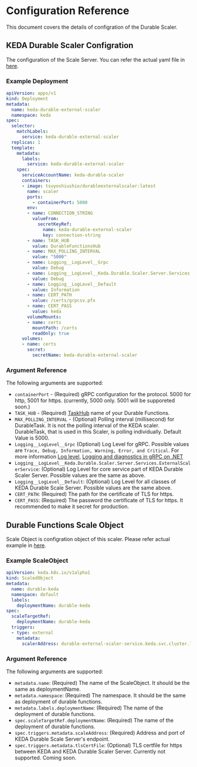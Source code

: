 # Configuration Reference

This document covers the details of configration of the Durable Scaler.

## KEDA Durable Scaler Configration

The configuration of the Scale Server. You can refer the actual yaml file in [here](../../deploy/deployment.yml).

### Example Deployment 

```yaml
apiVersion: apps/v1
kind: Deployment
metadata:
  name: keda-durable-external-scaler
  namespace: keda
spec:
  selector:
    matchLabels:
      service: keda-durable-external-scaler
  replicas: 1
  template:
    metadata:
      labels:
        service: keda-durable-external-scaler
    spec:
      serviceAccountName: keda-durable-scaler
      containers:
      - image: tsuyoshiushio/durableexternalscaler:latest
        name: scaler
        ports:
          - containerPort: 5000
        env:
        - name: CONNECTION_STRING
          valueFrom:
            secretKeyRef:
              name: keda-durable-external-scaler
              key: connection-string 
        - name: TASK_HUB
          value: DurableFunctionsHub
        - name: MAX_POLLING_INTERVAL
          value: "5000"
        - name: Logging__LogLevel__Grpc
          value: Debug
        - name: Logging__LogLevel__Keda.Durable.Scaler.Server.Services.ExternalScalerService
          value: Debug
        - name: Logging__LogLevel__Default
          value: Information
        - name: CERT_PATH
          value: /certs/grpcsv.pfx
        - name: CERT_PASS
          value: keda
        volumeMounts:
        - name: certs
          mountPath: /certs
          readOnly: true
      volumes:
      - name: certs
        secret:
          secretName: keda-durable-external-scaler
```
### Argument Reference
The following arguments are supported:
* `containerPort` - (Required) gRPC configuration for the protocol. 5000 for http, 5001 for https. (currently, 5000 only. 5001 will be supporeted soon.)
* `TASK_HUB` - (Required) [TaskHub](https://docs.microsoft.com/en-us/azure/azure-functions/durable/durable-functions-task-hubs) name of your Durable Functions. 
* `MAX_POLLING_INTERVAL` - (Optional) Polling interval (millisecond) for DurableTask. It is not the polling interval of the KEDA scaler. DurableTask, that is used in this Scaler, is polling individually. Default Value is 5000.
* `Logging__LogLevel__Grpc` (Optional) Log Level for gRPC. Possible values are `Trace, Debug, Information, Warning, Error, and Critical`. For more information [Log level](https://docs.microsoft.com/en-us/aspnet/core/fundamentals/logging/index?view=aspnetcore-3.0#log-level), [Logging and diagnostics in gRPC on .NET](https://docs.microsoft.com/en-us/aspnet/core/grpc/diagnostics?view=aspnetcore-3.0)
* `Logging__LogLevel__Keda.Durable.Scaler.Server.Services.ExternalScalerService`: (Optional) Log Level for core service part of KEDA Durable Scaler Server. Possible values are the same as above. 
* `Logging__LogLevel__Default`: (Optional) Log Level for all classes of KEDA Durable Scale Server. Possible values are the same above. 
* `CERT_PATH`: (Required) The path for the certificate of TLS for https. 
* `CERT_PASS`: (Required) The password the certificate of TLS for https. It recommended to make it secret for production.

## Durable Functions Scale Object

Scale Object is configration object of this scaler. Please refer actual example in [here](../../examples/durable-keda/deployone.yml).

### Example ScaleObject

```yaml
apiVersion: keda.k8s.io/v1alpha1
kind: ScaledObject
metadata:
  name: durable-keda
  namespace: default
  labels:
    deploymentName: durable-keda
spec:
  scaleTargetRef:
    deploymentName: durable-keda
  triggers:
  - type: external
    metadata:
      scalerAddress: durable-external-scaler-service.keda.svc.cluster.local:5000
```

### Argument Reference
The following arguments are supported:

* `metadata.name`: (Required) The name of the ScaleObject. It should be the same as deploymentName. 
* `metadata.namespace`: (Required) The namespace. It should be the same as deployment of durable functions. 
* `metadata.labels.deploymentName`: (Required) The name of the deployment of durable functions. 
* `spec.scaleTargetRef.deploymentName`: (Required) The name of the deployment of durable functions. 
* `spec.triggers.metadata.scaleAddress`: (Required) Address and port of KEDA Durable Scale Server's endpoint.
* `spec.triggers.metadata.tlsCertFile`: (Optional) TLS certfile for https between KEDA and KEDA Durable Scaler Server. Currently not supported. Coming soon. 


